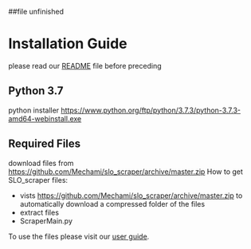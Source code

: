 ##file unfinished
# Installation Guide

please read our <a href="README.md" target="\_blank">README</a> file before preceding

## Python 3.7

python installer https://www.python.org/ftp/python/3.7.3/python-3.7.3-amd64-webinstall.exe

## Required Files

download files from https://github.com/Mechami/slo_scraper/archive/master.zip
How to get SLO_scraper files:
* vists https://github.com/Mechami/slo_scraper/archive/master.zip to automatically download a compressed folder of the files
* extract files
* ScraperMain.py

To use the files please visit our <a href="User Guide.md" target="\_blank">user guide</a>.
